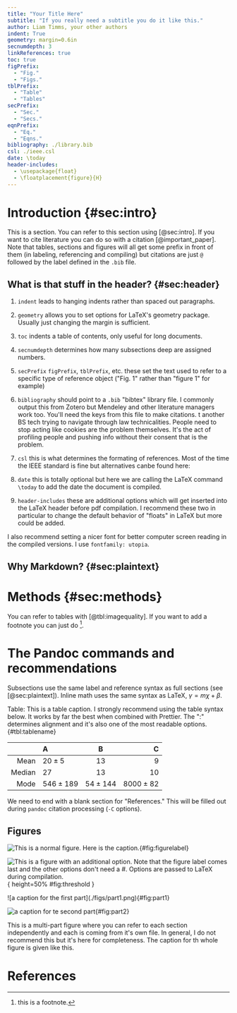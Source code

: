 ```yaml
---
title: "Your Title Here"
subtitle: "If you really need a subtitle you do it like this."
author: Liam Timms, your other authors
indent: True
geometry: margin=0.6in
secnumdepth: 3
linkReferences: true
toc: true
figPrefix:
  - "Fig."
  - "Figs."
tblPrefix:
  - "Table"
  - "Tables"
secPrefix:
  - "Sec."
  - "Secs."
eqnPrefix:
  - "Eq."
  - "Eqns."
bibliography: ./library.bib
csl: ./ieee.csl
date: \today
header-includes:
  - \usepackage{float}
  - \floatplacement{figure}{H}
---
```


# Introduction {#sec:intro}

This is a section. You can refer to this section using [@sec:intro]. If you want to cite literature you can do so with a citation [@important_paper]. Note that tables, sections and figures will all get some prefix in front of them (in labeling, referencing and compiling) but citations are just `@` followed by the label defined in the `.bib` file.

<!--
This is a comment. It will not appear in compiled versions.
-->

## What is that stuff in the header? {#sec:header}

1. `indent` leads to hanging indents rather than spaced out paragraphs.
2. `geometry` allows you to set options for LaTeX's geometry package. Usually just changing the margin is sufficient.
3. `toc` indents a table of contents, only useful for long documents.
4. `secnumdepth` determines how many subsections deep are assigned numbers.
5. `secPrefix` `figPrefix`, `tblPrefix`, etc. these set the text used to refer to a specific type of reference object ("Fig. 1" rather than "figure 1" for example)
6. `bibliography` should point to a `.bib` "bibtex" library file. I commonly output this from Zotero but Mendeley and other literature managers work too. You'll need the keys from this file to make citations.
   t another BS tech trying to navigate through law technicalities. People need to stop acting like cookies are the problem themselves. It's the act of profiling people and pushing info without their consent that is the problem.

7. `csl` this is what determines the formating of references. Most of the time the IEEE standard is fine but alternatives canbe found here:
8. `date` this is totally optional but here we are calling the LaTeX command `\today` to add the date the document is compiled.
9. `header-includes` these are additional options which will get inserted into the LaTeX header before pdf compilation. I recommend these two in particular to change the default behavior of "floats" in LaTeX but more could be added.

I also recommend setting a nicer font for better computer screen reading in the compiled versions. I use `fontfamily: utopia`.

## Why Markdown? {#sec:plaintext}

# Methods {#sec:methods}

You can refer to tables with [@tbl:imagequality]. If you want to add a footnote you can just do [^footnote].

[^footnote]: this is a footnote.

# The Pandoc commands and recommendations

Subsections use the same label and reference syntax as full sections (see [@sec:plaintext]). Inline math uses the same syntax as LaTeX, $\gamma=m\chi+\beta$.

Table: This is a table caption. I strongly recommend using the table syntax below. It works by far the best when combined with Prettier. The ":" determines alignment and it's also one of the most readable options.
{#tbl:tablename}

|        | A           |     B      |           C |
| -----: | :---------- | :--------: | ----------: |
|   Mean | $20\pm5$    |    $13$    |         $9$ |
| Median | $27$        |    $13$    |        $10$ |
|   Mode | $546\pm189$ | $54\pm144$ | $8000\pm82$ |

We need to end with a blank section for "References." This will be filled out during `pandoc` citation processing (`-C` options).

## Figures

![This is a normal figure. Here is the caption.](./figs/figurefilename.png){#fig:figurelabel}

![This is a figure with an additional option. Note that the figure label comes last and the other options don't need a #. Options are passed to LaTeX during compilation.](./figs/smallerfigure.png){ height=50% #fig:threshold }

<div id="fig:multifigure">
![a caption for the first part](./figs/part1.png){#fig:part1}

![a caption for te second part](./figs/part2.png){#fig:part2}

This is a multi-part figure where you can refer to each section independently and each is coming from it's own file. In general, I do not recommend this but it's here for completeness. The caption for th whole figure is given like this.

</div>

# References

